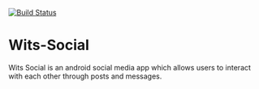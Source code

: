 [![Build Status](https://app.travis-ci.com/Rofhiwa67/Wits-Social.svg?branch=main)](https://app.travis-ci.com/Rofhiwa67/Wits-Social)

# Wits-Social
Wits Social is an android social media app which allows users to interact with each other through posts and messages.

